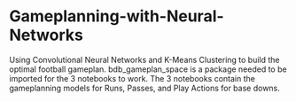 # Gameplanning-with-Neural-Networks
Using Convolutional Neural Networks and K-Means Clustering to build the optimal football gameplan.
bdb_gameplan_space is a package needed to be imported for the 3 notebooks to work.
The 3 notebooks contain the gameplanning models for Runs, Passes, and Play Actions for base downs.
